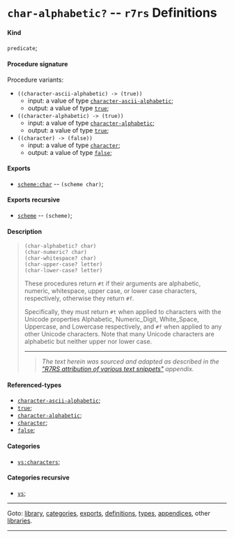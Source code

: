 

<a id='definition__r7rs__char-alphabetic_3f'></a>

# `char-alphabetic?` -- `r7rs` Definitions


<a id='definition__r7rs__char-alphabetic_3f__kind'></a>

#### Kind

`predicate`;


<a id='definition__r7rs__char-alphabetic_3f__procedure-signature'></a>

#### Procedure signature

Procedure variants:
 * `((character-ascii-alphabetic) -> (true))`
   * input: a value of type [`character-ascii-alphabetic`](../../r7rs/types/character-ascii-alphabetic.md#type__r7rs__character-ascii-alphabetic);
   * output: a value of type [`true`](../../r7rs/types/true.md#type__r7rs__true);
 * `((character-alphabetic) -> (true))`
   * input: a value of type [`character-alphabetic`](../../r7rs/types/character-alphabetic.md#type__r7rs__character-alphabetic);
   * output: a value of type [`true`](../../r7rs/types/true.md#type__r7rs__true);
 * `((character) -> (false))`
   * input: a value of type [`character`](../../r7rs/types/character.md#type__r7rs__character);
   * output: a value of type [`false`](../../r7rs/types/false.md#type__r7rs__false);


<a id='definition__r7rs__char-alphabetic_3f__exports'></a>

#### Exports

 * [`scheme:char`](../../r7rs/exports/scheme_3a_char.md#export__r7rs__scheme_3a_char) -- `(scheme char)`;


<a id='definition__r7rs__char-alphabetic_3f__exports-recursive'></a>

#### Exports recursive

 * [`scheme`](../../r7rs/exports/scheme.md#export__r7rs__scheme) -- `(scheme)`;


<a id='definition__r7rs__char-alphabetic_3f__description'></a>

#### Description

> ````
> (char-alphabetic? char)
> (char-numeric? char)
> (char-whitespace? char)
> (char-upper-case? letter)
> (char-lower-case? letter)
> ````
> 
> 
> These procedures return `#t` if their arguments are alphabetic,
> numeric, whitespace, upper case, or lower case characters, respectively,
> otherwise they return `#f`.
> 
> Specifically, they must return `#t` when applied to characters with
> the Unicode properties Alphabetic, Numeric_Digit, White_Space, Uppercase, and
> Lowercase respectively, and `#f` when applied to any other Unicode
> characters.  Note that many Unicode characters are alphabetic but neither
> upper nor lower case.
> 
> 
> ----
> > *The text herein was sourced and adapted as described in the ["R7RS attribution of various text snippets"](../../r7rs/appendices/attribution.md#appendix__r7rs__attribution) appendix.*


<a id='definition__r7rs__char-alphabetic_3f__referenced-types'></a>

#### Referenced-types

 * [`character-ascii-alphabetic`](../../r7rs/types/character-ascii-alphabetic.md#type__r7rs__character-ascii-alphabetic);
 * [`true`](../../r7rs/types/true.md#type__r7rs__true);
 * [`character-alphabetic`](../../r7rs/types/character-alphabetic.md#type__r7rs__character-alphabetic);
 * [`character`](../../r7rs/types/character.md#type__r7rs__character);
 * [`false`](../../r7rs/types/false.md#type__r7rs__false);


<a id='definition__r7rs__char-alphabetic_3f__categories'></a>

#### Categories

 * [`vs:characters`](../../r7rs/categories/vs_3a_characters.md#category__r7rs__vs_3a_characters);


<a id='definition__r7rs__char-alphabetic_3f__categories-recursive'></a>

#### Categories recursive

 * [`vs`](../../r7rs/categories/vs.md#category__r7rs__vs);

----

Goto: [library](../../r7rs/_index.md#library__r7rs), [categories](../../r7rs/categories/_index.md#toc__r7rs__categories), [exports](../../r7rs/exports/_index.md#toc__r7rs__exports), [definitions](../../r7rs/definitions/_index.md#toc__r7rs__definitions), [types](../../r7rs/types/_index.md#toc__r7rs__types), [appendices](../../r7rs/appendices/_index.md#toc__r7rs__appendices), other [libraries](../../_libraries.md#toc__libraries).

----


